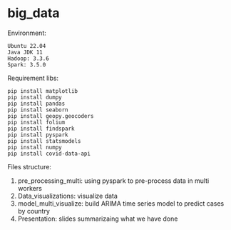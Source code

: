# big_data

Environment:

```
Ubuntu 22.04
Java JDK 11
Hadoop: 3.3.6
Spark: 3.5.0
```

Requirement libs:
```
pip install matplotlib
pip install dumpy
pip install pandas
pip install seaborn
pip install geopy.geocoders
pip install folium
pip install findspark
pip install pyspark
pip install statsmodels
pip install numpy
pip install covid-data-api
```

Files structure:

1. pre_processing_multi: using pyspark to pre-process data in multi workers
2. Data_visualizations: visualize data
3. model_multi_visualize: build ARIMA time series model to predict cases by country
4. Presentation: slides summarizaing what we have done
